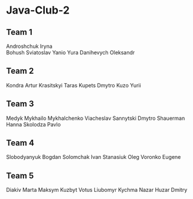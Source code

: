 # Java-Club-2

## Team 1
Androshchuk Iryna  
Bohush Sviatoslav 
Yanio Yura 
Danihevych Oleksandr 

## Team 2
Kondra Artur 
Krasitskyi Taras 
Kupets Dmytro 
Kuzo Yurii 

## Team 3
Medyk Mykhailo 
Mykhalchenko Viacheslav 
Sannytski Dmytro 
Shauerman Hanna 
Skolodza Pavlo 

## Team 4
Slobodyanyuk Bogdan 
Solomchak Ivan 
Stanasiuk Oleg 
Voronko Eugene 

## Team 5
Diakiv Marta 
Maksym Kuzbyt 
Votus Liubomyr 
Kychma Nazar 
Huzar Dmitry 
